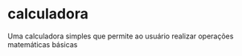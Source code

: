 # calculadora
Uma calculadora simples que permite ao usuário realizar operações matemáticas básicas
